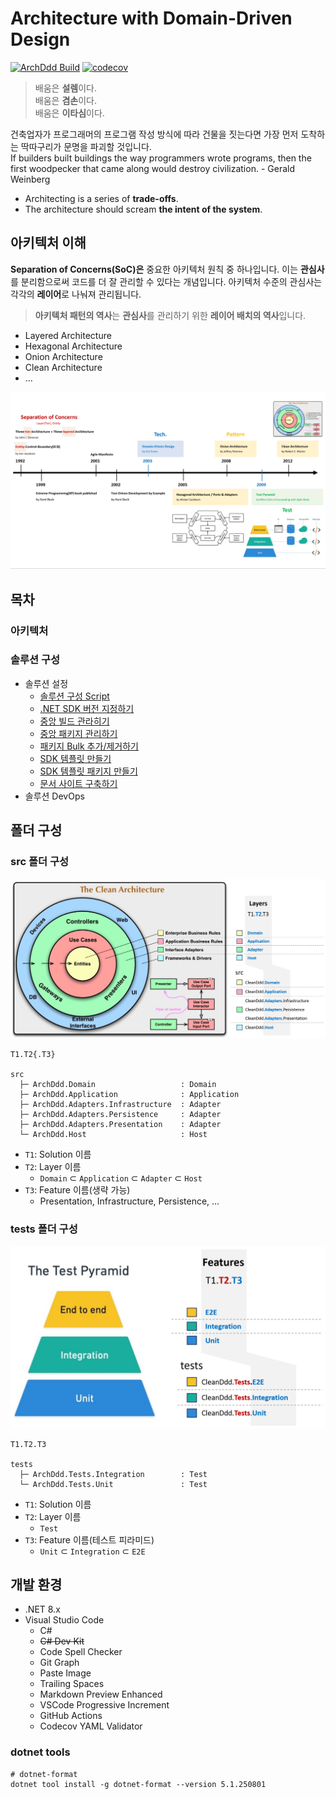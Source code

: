 # Architecture with Domain-Driven Design
[![ArchDdd Build](https://github.com/hhko/ArchDdd/actions/workflows/build.yml/badge.svg)](https://github.com/hhko/ArchDdd/actions/workflows/build.yml)
[![codecov](https://codecov.io/gh/hhko/ArchDdd/graph/badge.svg?token=VK8HUZTA7K)](https://codecov.io/gh/hhko/ArchDdd)

> 배움은 **설렘**이다.  
> 배움은 **겸손**이다.  
> 배움은 **이타심**이다.

건축업자가 프로그래머의 프로그램 작성 방식에 따라 건물을 짓는다면 가장 먼저 도착하는 딱따구리가 문명을 파괴할 것입니다.  
If builders built buildings the way programmers wrote programs, then the first woodpecker that came along would destroy civilization. - Gerald Weinberg
- Architecting is a series of **trade-offs**.
- The architecture should scream **the intent of the system**.

## 아키텍처 이해
**Separation of Concerns(SoC)은** 중요한 아키텍처 원칙 중 하나입니다. 이는 **관심사**를 분리함으로써 코드를 더 잘 관리할 수 있다는 개념입니다. 아키텍처 수준의 관심사는 각각의 **레이어**로 나눠져 관리됩니다.
> **아키텍처 패턴의 역사**는 **관심사**를 관리하기 위한 **레이어 배치의 역사**입니다.


- Layered Architecture
- Hexagonal Architecture
- Onion Architecture
- Clean Architecture
- ...

![ArchitecturePatternHistory](./docs/docs/01-architecture/img/ArchitecturePatternHistor.png)

## 목차
### 아키텍처
### 솔루션 구성
- 솔루션 설정
  - [솔루션 구성 Script](./docs/docs/02-solution-organization/01-solution-configuration/01-script/README.md)
  - [.NET SDK 버전 지정하기](./docs/docs/02-solution-organization/01-solution-configuration/02-sdkversion/README.md)
  - [중앙 빌드 관라히기](./docs/docs/02-solution-organization/01-solution-configuration/03-buildprops/README.md)
  - [중앙 패키지 관리하기](./docs/docs/02-solution-organization/01-solution-configuration/04-packagesprops/README.md)
  - [패키지 Bulk 추가/제거하기](./docs/docs/02-solution-organization/01-solution-configuration/05-packagesbulk/README.md)
  - [SDK 템플릿 만들기](./docs/docs/02-solution-organization/01-solution-configuration/06-sdktemplate/README.md)
  - [SDK 템플릿 패키지 만들기](./docs/docs/02-solution-organization/01-solution-configuration/07-sdktemplate-package/README.md)
  - [문서 사이트 구축하기](./docs/docs/02-solution-organization/01-solution-configuration/08-docusaurus/README.md)
- 솔루션 DevOps

## 폴더 구성
### src 폴더 구성
![](./docs/docs/01-architecture/img/2024-03-10-15-06-17.png)

```
T1.T2{.T3}

src
  ├─ ArchDdd.Domain                   : Domain
  ├─ ArchDdd.Application              : Application
  ├─ ArchDdd.Adapters.Infrastructure  : Adapter
  ├─ ArchDdd.Adapters.Persistence     : Adapter
  ├─ ArchDdd.Adapters.Presentation    : Adapter
  └─ ArchDdd.Host                     : Host
```
- `T1`: Solution 이름
- `T2`: Layer 이름
  - `Domain` ⊂ `Application` ⊂ `Adapter` ⊂ `Host`
- `T3`: Feature 이름(생략 가능)
  - Presentation, Infrastructure, Persistence, ...

### tests 폴더 구성
![](./docs/docs/01-architecture/img/2024-03-10-15-25-32.png)

```
T1.T2.T3

tests
  ├─ ArchDdd.Tests.Integration        : Test
  └─ ArchDdd.Tests.Unit               : Test
```
- `T1`: Solution 이름
- `T2`: Layer 이름
  - `Test`
- `T3`: Feature 이름(테스트 피라미드)
  - `Unit` ⊂ `Integration` ⊂ `E2E`

## 개발 환경
- .NET 8.x
- Visual Studio Code
  - C#
  - ~~C# Dev Kit~~
  - Code Spell Checker
  - Git Graph
  - Paste Image
  - Trailing Spaces
  - Markdown Preview Enhanced
  - VSCode Progressive Increment
  - GitHub Actions
  - Codecov YAML Validator

### dotnet tools
```shell
# dotnet-format
dotnet tool install -g dotnet-format --version 5.1.250801
```
